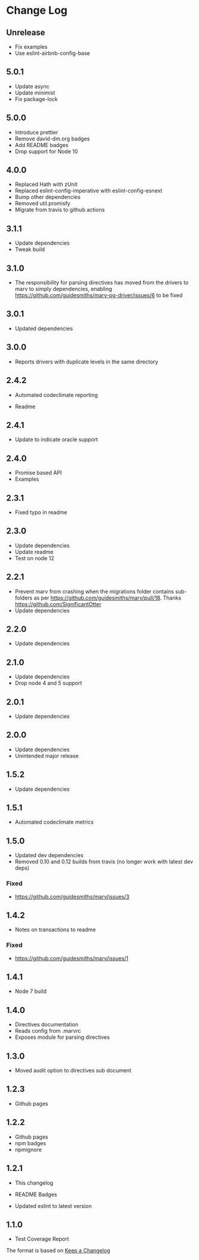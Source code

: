 # Change Log

## Unrelease

- Fix examples
- Use eslint-airbnb-config-base

## 5.0.1

- Update async
- Update minimist
- Fix package-lock

## 5.0.0

- Introduce prettier
- Remove david-dm.org badges
- Add README badges
- Drop support for Node 10

## 4.0.0

- Replaced Hath with zUnit
- Replaced eslint-config-imperative with eslint-config-esnext
- Bump other dependencies
- Removed util.promisfy
- Migrate from travis to github actions

## 3.1.1

- Update dependencies
- Tweak build

## 3.1.0

- The responsibility for parsing directives has moved from the drivers to marv to simply dependencies, enabling https://github.com/guidesmiths/marv-pg-driver/issues/6 to be fixed

## 3.0.1

- Updated dependencies

## 3.0.0

- Reports drivers with duplicate levels in the same directory

## 2.4.2

- Automated codeclimate reporting

- Readme

## 2.4.1

- Update to indicate oracle support

## 2.4.0

- Promise based API
- Examples

## 2.3.1

- Fixed typo in readme

## 2.3.0

- Update dependencies
- Update readme
- Test on node 12

## 2.2.1

- Prevent marv from crashing when the migrations folder contains sub-folders as per https://github.com/guidesmiths/marv/pull/18. Thanks https://github.com/SignificantOtter
- Update dependencies

## 2.2.0

- Update dependencies

## 2.1.0

- Update dependencies
- Drop node 4 and 5 support

## 2.0.1

- Update dependencies

## 2.0.0

- Update dependencies
- Unintended major release

## 1.5.2

- Update dependencies

## 1.5.1

- Automated codeclimate metrics

## 1.5.0

- Updated dev dependencies
- Removed 0.10 and 0.12 builds from travis (no longer work with latest dev deps)

### Fixed

- https://github.com/guidesmiths/marv/issues/3

## 1.4.2

- Notes on transactions to readme

### Fixed

- https://github.com/guidesmiths/marv/issues/1

## 1.4.1

- Node 7 build

## 1.4.0

- Directives documentation
- Reads config from .marvrc
- Exposes module for parsing directives

## 1.3.0

- Moved audit option to directives sub document

## 1.2.3

- Github pages

## 1.2.2

- Github pages
- npm badges
- npmignore

## 1.2.1

- This changelog
- README Badges

- Updated eslint to latest version

## 1.1.0

- Test Coverage Report

The format is based on [Keep a Changelog](http://keepachangelog.com/)
